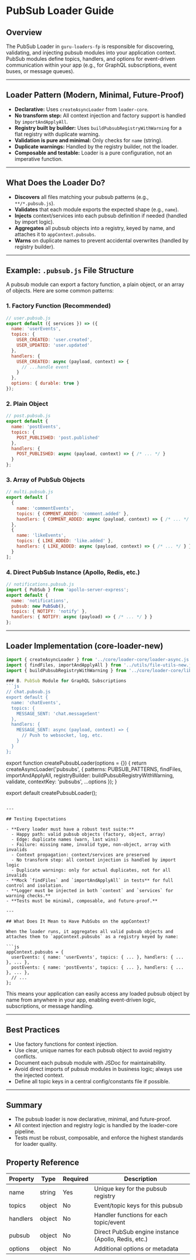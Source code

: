 # PubSub Loader Guide

## Overview

The PubSub Loader in `guru-loaders-fp` is responsible for discovering, validating, and injecting pubsub modules into your application context. PubSub modules define topics, handlers, and options for event-driven communication within your app (e.g., for GraphQL subscriptions, event buses, or message queues).

---

## Loader Pattern (Modern, Minimal, Future-Proof)

- **Declarative:** Uses `createAsyncLoader` from `loader-core`.
- **No transform step:** All context injection and factory support is handled by `importAndApplyAll`.
- **Registry built by builder:** Uses `buildPubsubRegistryWithWarning` for a flat registry with duplicate warning.
- **Validation is pure and minimal:** Only checks for `name` (string).
- **Duplicate warnings:** Handled by the registry builder, not the loader.
- **Composable and testable:** Loader is a pure configuration, not an imperative function.

---

## What Does the Loader Do?

- **Discovers** all files matching your pubsub patterns (e.g., `**/*.pubsub.js`).
- **Validates** that each module exports the expected shape (e.g., `name`).
- **Injects** context/services into each pubsub definition if needed (handled by import logic).
- **Aggregates** all pubsub objects into a registry, keyed by name, and attaches it to `appContext.pubsubs`.
- **Warns** on duplicate names to prevent accidental overwrites (handled by registry builder).

---

## Example: `.pubsub.js` File Structure

A pubsub module can export a factory function, a plain object, or an array of objects. Here are some common patterns:

### 1. **Factory Function (Recommended)**
```js
// user.pubsub.js
export default ({ services }) => ({
  name: 'userEvents',
  topics: {
    USER_CREATED: 'user.created',
    USER_UPDATED: 'user.updated'
  },
  handlers: {
    USER_CREATED: async (payload, context) => {
      // ...handle event
    }
  },
  options: { durable: true }
});
```

### 2. **Plain Object**
```js
// post.pubsub.js
export default {
  name: 'postEvents',
  topics: {
    POST_PUBLISHED: 'post.published'
  },
  handlers: {
    POST_PUBLISHED: async (payload, context) => { /* ... */ }
  }
};
```

### 3. **Array of PubSub Objects**
```js
// multi.pubsub.js
export default [
  {
    name: 'commentEvents',
    topics: { COMMENT_ADDED: 'comment.added' },
    handlers: { COMMENT_ADDED: async (payload, context) => { /* ... */ } }
  },
  {
    name: 'likeEvents',
    topics: { LIKE_ADDED: 'like.added' },
    handlers: { LIKE_ADDED: async (payload, context) => { /* ... */ } }
  }
];
```

### 4. **Direct PubSub Instance (Apollo, Redis, etc.)**
```js
// notifications.pubsub.js
import { PubSub } from 'apollo-server-express';
export default {
  name: 'notifications',
  pubsub: new PubSub(),
  topics: { NOTIFY: 'notify' },
  handlers: { NOTIFY: async (payload) => { /* ... */ } }
};
```

---

## Loader Implementation (core-loader-new)

```js
import { createAsyncLoader } from '../core/loader-core/loader-async.js';
import { findFiles, importAndApplyAll } from '../utils/file-utils-new.js';
import { buildPubsubRegistryWithWarning } from '../core/loader-core/lib/registry-builders.js';

### B. PubSub Module for GraphQL Subscriptions
```js
// chat.pubsub.js
export default {
  name: 'chatEvents',
  topics: {
    MESSAGE_SENT: 'chat.messageSent'
  },
  handlers: {
    MESSAGE_SENT: async (payload, context) => {
      // Push to websocket, log, etc.
    }
  }
};
```

export function createPubsubLoader(options = {}) {
  return createAsyncLoader('pubsubs', {
    patterns: PUBSUB_PATTERNS,
    findFiles,
    importAndApplyAll,
    registryBuilder: buildPubsubRegistryWithWarning,
    validate,
    contextKey: 'pubsubs',
    ...options
  });
}

export default createPubsubLoader();
```

---

## Testing Expectations

- **Every loader must have a robust test suite:**
  - Happy path: valid pubsub objects (factory, object, array)
  - Edge: duplicate names (warn, last wins)
  - Failure: missing name, invalid type, non-object, array with invalids
  - Context propagation: context/services are preserved
  - No transform step: all context injection is handled by import logic
  - Duplicate warnings: only for actual duplicates, not for all invalids
- **Mock `findFiles` and `importAndApplyAll` in tests** for full control and isolation.
- **Logger must be injected in both `context` and `services` for warning checks.**
- **Tests must be minimal, composable, and future-proof.**

---

## What Does It Mean to Have PubSubs on the appContext?

When the loader runs, it aggregates all valid pubsub objects and attaches them to `appContext.pubsubs` as a registry keyed by name:

```js
appContext.pubsubs = {
  userEvents: { name: 'userEvents', topics: { ... }, handlers: { ... }, ... },
  postEvents: { name: 'postEvents', topics: { ... }, handlers: { ... }, ... },
  // ...
};
```

This means your application can easily access any loaded pubsub object by name from anywhere in your app, enabling event-driven logic, subscriptions, or message handling.

---

## Best Practices
- Use factory functions for context injection.
- Use clear, unique names for each pubsub object to avoid registry conflicts.
- Document each pubsub module with JSDoc for maintainability.
- Avoid direct imports of pubsub modules in business logic; always use the injected context.
- Define all topic keys in a central config/constants file if possible.

---

## Summary
- The pubsub loader is now declarative, minimal, and future-proof.
- All context injection and registry logic is handled by the loader-core pipeline.
- Tests must be robust, composable, and enforce the highest standards for loader quality.

## Property Reference

| Property  | Type     | Required | Description                                      |
|-----------|----------|----------|--------------------------------------------------|
| name      | string   |   Yes    | Unique key for the pubsub registry               |
| topics    | object   |   No     | Event/topic keys for this pubsub                 |
| handlers  | object   |   No     | Handler functions for each topic/event           |
| pubsub    | object   |   No     | Direct PubSub engine instance (Apollo, Redis, etc.) |
| options   | object   |   No     | Additional options or metadata                   | 